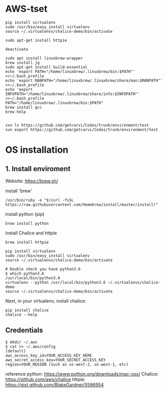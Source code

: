 # AWS-tset
``` 
pip install virtualenv  
sudo /usr/bin/easy_install virtualenv  
source ~/.virtualenvs/chalice-demo/bin/activate

sudo apt-get install httpie

deactivate
``` 


``` 
sudo apt install linuxbrew-wrapper  
brew install jq  
sudo apt-get install build-essential  
echo 'export PATH="/home/linuxbrew/.linuxbrew/bin:$PATH"' >>~/.bash_profile  
echo 'export MANPATH="/home/linuxbrew/.linuxbrew/share/man:$MANPATH"' >>~/.bash_profile  
echo 'export INFOPATH="/home/linuxbrew/.linuxbrew/share/info:$INFOPATH"' >>~/.bash_profile  
PATH="/home/linuxbrew/.linuxbrew/bin:$PATH"  
brew install gcc  
brew help  
```

``` 

svn ls https://github.com/getcarvi/Codes/trunk/environment/test  
svn export https://github.com/getcarvi/Codes/trunk/environment/test  

```

# OS installation  
## 1. Install enviroment
Website: https://brew.sh/ 

install 'brew'  
``` 
/usr/bin/ruby -e "$(curl -fsSL https://raw.githubusercontent.com/Homebrew/install/master/install)"
```
install python (pip)
``` 
brew install python
```

install Chalice and httpie
``` 
brew install httpie

pip install virtualenv  
sudo /usr/bin/easy_install virtualenv  
source ~/.virtualenvs/chalice-demo/bin/activate

# Double check you have python3.6
$ which python3.6
/usr/local/bin/python3.6
virtualenv --python /usr/local/bin/python3.6 ~/.virtualenvs/chalice-demo
source ~/.virtualenvs/chalice-demo/bin/activate
```

Next, in your virtualenv, install chalice:

``` 
pip install chalice
chalice --help

```
## Credentials
``` 
$ mkdir ~/.aws
$ cat >> ~/.aws/config
[default]
aws_access_key_id=YOUR_ACCESS_KEY_HERE
aws_secret_access_key=YOUR_SECRET_ACCESS_KEY
region=YOUR_REGION (such as us-west-2, us-west-1, etc)
```




reference 
python: https://www.python.org/downloads/mac-osx/ 
Chalice: https://github.com/aws/chalice 
httpie: https://gist.github.com/BlakeGardner/5586954
